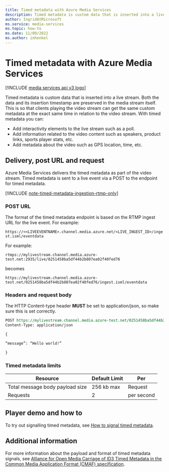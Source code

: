 ```yaml
---
title: Timed metadata with Azure Media Services
description: Timed metadata is custom data that is inserted into a live stream. Both the data and its insertion timestamp are preserved in the media stream itself. This is so that clients playing the video stream can get the same custom metadata at the exact same time in relation to the video stream. With timed metadata you can add interactivity elements to the live stream such as a poll, add information related to the video content such as speakers, product links, sports player stats, etc. and add metadata about the video such as GPS location, time, etc.
author: IngridAtMicrosoft
ms.service: media-services
ms.topic: how-to
ms.date: 11/09/2022
ms.author: inhenkel
---
```


# Timed metadata with Azure Media Services

[!INCLUDE [media services api v3 logo](./includes/v3-hr.md)]

Timed metadata is custom data that is inserted into a live stream. Both the data and its insertion timestamp are preserved in the media stream itself. This is so that clients playing the video stream can get the same custom metadata at the exact same time in relation to the video stream. With timed metadata you can:

- Add interactivity elements to the live stream such as a poll.
- Add information related to the video content such as speakers, product links, sports player stats, etc.
- Add metadata about the video such as GPS location, time, etc.

## Delivery, post URL and request

Azure Media Services delivers the timed metadata as part of the video stream. Timed metadata is sent to a live event via a POST to the endpoint for timed metadata.

[!INCLUDE [note-timed-metadata-ingestion-rtmp-only](includes/note-timed-metadata-ingestion-rtmp-only.md)]

### POST URL

The format of the timed metadata endpoint is based on the RTMP ingest URL for the live event. For example:

`https://<<LIVEEVENTNAME>.channel.media.azure.net/<LIVE_INGEST_ID>/ingest.isml/eventdata`

For example:

`rtmps://mylivestream.channel.media.azure-test.net:2935/live/0251458ba5df44b2b807ea02f40fed76`

becomes

`https://mylivestream.channel.media.azure-test.net/0251458ba5df44b2b807ea02f40fed76/ingest.isml/eventdata`

### Headers and request body

The HTTP Content-type header **MUST** be set to application/json, so make sure this is set correctly.

```rest
POST https://mylivestream.channel.media.azure-test.net/0251458ba5df44b2b807ea02f40fed76/ingest.isml/eventdata
Content-Type: application/json

{

“message”: “Hello world!”

}
```

### Timed metadata limits

| Resource | Default Limit | Per |
| --- | --- | --- |
| Total message body payload size | 256 kb max | Request |
| Requests | 2 | per second  |

## Player demo and how to

To try out signalling timed metadata, see [How to signal timed metadata](stream-signal-timed-metadata-how-to.md).

## Additional information

For more information about the payload and format of timed metadata signals, see [Alliance for Open Media Carriage of ID3 Timed Metadata in the Common Media Application Format (CMAF) specification](https://aomediacodec.github.io/id3-emsg/).

